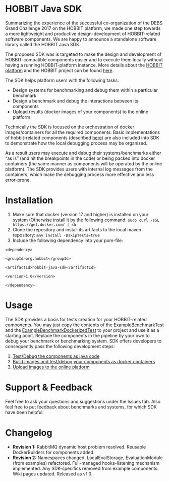 # HOBBIT Java SDK
Summarizing the experience of the successful co-organization of the DEBS Grand Challenge 2017 on the HOBBIT platform, we made one step towards a more lightweight and productive design-development of HOBBIT-related software components. We are happy to announce a standalone software library called the HOBBIT Java SDK.

The proposed SDK was is targeted to make the design and development of HOBBIT-compatible components easier and to execute them locally without having a running HOBBIT-platform instance. More details about the [HOBBIT platform](https://github.com/hobbit-project/platform) and the HOBBIT project can be found [here](https://project-hobbit.eu/). 

The SDK helps platform users with the following tasks:
* Design systems for benchmarking and debug them within a particular benchmark
* Design a benchmark and debug the interactions between its components
* Upload results (docker images of your components) to the online platform

Technically the SDK is focused on the orchestration of docker images/containers for all the required components. Basic implementations of hobbit-related components (described [here](https://github.com/hobbit-project/platform/wiki/Develop-a-component-in-Java)) are also included into SDK to demonstrate how the local debugging process may be organized. 

As a result users may execute and debug their systems/benchmarks either “as is” (and hit the breakpoints in the code) or being packed into docker containers (the same manner as components will be operated by the online platform). The SDK provides users with internal log messages from the containers, which make the debugging process more effective and less error-prone. 

# Installation
1) Make sure that docker (version 17 and higher) is installed on your system 
(Otherwise install it by the following command: `sudo curl -sSL https://get.docker.com/ | sh`
2) Clone the repository and install its artifacts to the local maven repository:
`mnv install -DskipTests=true`
3) Include the following dependency into your pom-file:

`<dependency>`

`<groupId>org.hobbit</groupId>`

`<artifactId>hobbit-java-sdk</artifactId>`

`<version>1.0</version>`

`</dependency>`

# Usage
The SDK provides a basis for tests creation for your HOBBIT-related components. You may just copy the contents of the [ExampleBenchmarkTest](https://github.com/hobbit-project/java-sdk/blob/master/src/test/java/org/hobbit/sdk/ExampleBenchmarkTest.java) and the [ExampleBenchmarkDockerizedTest](https://github.com/hobbit-project/java-sdk/blob/master/src/test/java/org/hobbit/sdk/ExampleBenchmarkDockerizedTest.java) to your project and use it as a starting point. Replace the components in the pipeline by your own to debug your benchmark or benchmarking system.  SDK offers developers to consequently pass the following development steps:
1. [Test/Debug the components as java code](https://github.com/hobbit-project/java-sdk/wiki/Debug-components-as-java-code)
1. [Build images and test/debug your components as docker containers](https://github.com/hobbit-project/java-sdk/wiki/Building-images-and-debugging-containers)
1. [Upload images to the online platform](https://github.com/hobbit-project/java-sdk/wiki/Upload-images-to-the-platform)

# Support & Feedback
Feel free to ask your questions and suggestions under the Issues tab. 
Also feel free to put feedback about benchmarks and systems, for which SDK have been helpful.

# Changelog
* **Revision 1:** RabbitMQ dynamic host problem resolved. Reusable DockerBuilders for components added.
* **Revision 2:** Namespaces changed. LocalEvalStorage, EvaluationModule (from examples) refactored. Full-managed hooks-listening mechanism implemented. Any SDK-specifics removed from example components. Wiki pages updated. Released as v1.0. 
